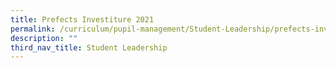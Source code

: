 ```yaml
---
title: Prefects Investiture 2021
permalink: /curriculum/pupil-management/Student-Leadership/prefects-investiture-2021
description: ""
third_nav_title: Student Leadership
---
```

